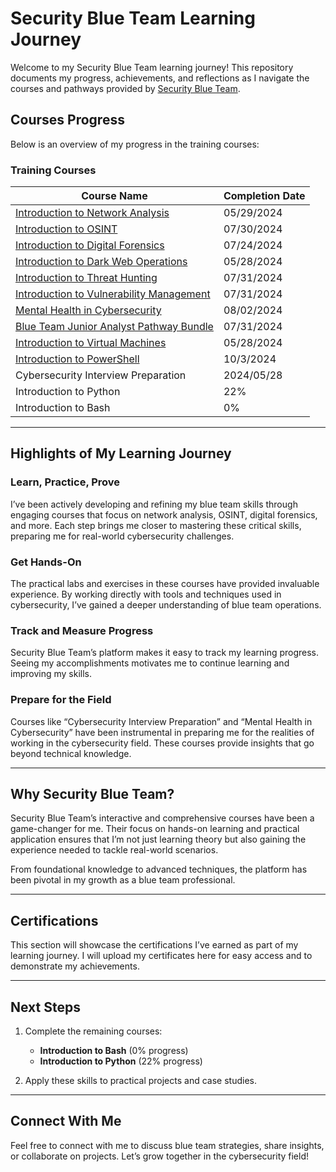# Security Blue Team Learning Journey

Welcome to my Security Blue Team learning journey! This repository documents my progress, achievements, and reflections as I navigate the courses and pathways provided by [Security Blue Team](https://elearning.securityblue.team/).

## Courses Progress
Below is an overview of my progress in the training courses:

### **Training Courses**
| Course Name                           | Completion Date|
|---------------------------------------|----------------|
| [Introduction to Network Analysis](https://github.com/JimBLogic/Security-Blue-Team-Learning-Journey/blob/main/certs/Introduction%20to%20Network%20Analysis-course.pdf)      | 05/29/2024    |
| [Introduction to OSINT](https://github.com/JimBLogic/Security-Blue-Team-Learning-Journey/blob/main/certs/Introduction%20to%20OSINT-course.pdf)                 | 07/30/2024     |
| [Introduction to Digital Forensics](https://github.com/JimBLogic/Security-Blue-Team-Learning-Journey/blob/main/certs/Introduction%20to%20Digital%20Forensics-course.pdf)     | 07/24/2024     |
| [Introduction to Dark Web Operations](https://github.com/JimBLogic/Security-Blue-Team-Learning-Journey/blob/main/certs/Introduction%20to%20Dark%20Web%20Operations-course.pdf)   | 05/28/2024     |
| [Introduction to Threat Hunting](https://github.com/JimBLogic/Security-Blue-Team-Learning-Journey/blob/main/certs/Introduction%20to%20Threat%20Hunting-course.pdf)       | 07/31/2024     |
| [Introduction to Vulnerability Management](https://github.com/JimBLogic/Security-Blue-Team-Learning-Journey/blob/main/certs/Introduction%20to%20Vulnerability%20Management-course.pdf) | 07/31/2024  |
| [Mental Health in Cybersecurity](https://github.com/JimBLogic/Security-Blue-Team-Learning-Journey/blob/main/certs/Mental%20Health%20in%20Cybersecurity-course.pdf)        | 08/02/2024     |
| [Blue Team Junior Analyst Pathway Bundle](https://github.com/JimBLogic/Security-Blue-Team-Learning-Journey/blob/main/certs/Blue%20Team%20Junior%20Analyst%20Pathway%20Bundle-btja.pdf) | 07/31/2024   |
| [Introduction to Virtual Machines](https://github.com/JimBLogic/Security-Blue-Team-Learning-Journey/blob/main/certs/Introduction%20to%20Virtual%20Machines-course.pdf)      | 05/28/2024    |
| [Introduction to PowerShell](https://github.com/JimBLogic/Security-Blue-Team-Learning-Journey/blob/main/certs/Introduction%20to%20PowerShell-course.pdf)            | 10/3/2024    |
| Cybersecurity Interview Preparation   | 2024/05/28     |
| Introduction to Python                | 22%      |
| Introduction to Bash                  | 0%       |
---

## Highlights of My Learning Journey

### **Learn, Practice, Prove**
I’ve been actively developing and refining my blue team skills through engaging courses that focus on network analysis, OSINT, digital forensics, and more. Each step brings me closer to mastering these critical skills, preparing me for real-world cybersecurity challenges.

### **Get Hands-On**
The practical labs and exercises in these courses have provided invaluable experience. By working directly with tools and techniques used in cybersecurity, I’ve gained a deeper understanding of blue team operations.

### **Track and Measure Progress**
Security Blue Team’s platform makes it easy to track my learning progress. Seeing my accomplishments motivates me to continue learning and improving my skills.

### **Prepare for the Field**
Courses like “Cybersecurity Interview Preparation” and “Mental Health in Cybersecurity” have been instrumental in preparing me for the realities of working in the cybersecurity field. These courses provide insights that go beyond technical knowledge.

---

## Why Security Blue Team?
Security Blue Team’s interactive and comprehensive courses have been a game-changer for me. Their focus on hands-on learning and practical application ensures that I’m not just learning theory but also gaining the experience needed to tackle real-world scenarios.

From foundational knowledge to advanced techniques, the platform has been pivotal in my growth as a blue team professional.

---

## Certifications
This section will showcase the certifications I’ve earned as part of my learning journey. I will upload my certificates here for easy access and to demonstrate my achievements.

---

## Next Steps
1. Complete the remaining courses:
   - **Introduction to Bash** (0% progress)
   - **Introduction to Python** (22% progress)


2. Apply these skills to practical projects and case studies.

---

## Connect With Me
Feel free to connect with me to discuss blue team strategies, share insights, or collaborate on projects. Let’s grow together in the cybersecurity field!

